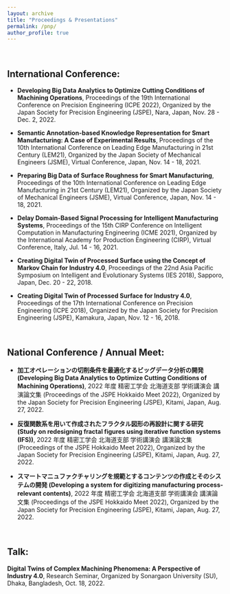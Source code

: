 ```yaml
---
layout: archive
title: "Proceedings & Presentations"
permalink: /pnp/
author_profile: true
---
```


<br>

<h2>International Conference:</h2>

* <b>Developing Big Data Analytics to Optimize Cutting Conditions of Machining Operations</b>, Proceedings of the 19th International Conference on Precision Engineering (ICPE 2022), Organized by the Japan Society for Precision Engineering (JSPE), Nara, Japan, Nov. 28 - Dec. 2, 2022.

* <b>Semantic Annotation-based Knowledge Representation for Smart Manufacturing: A Case of Experimental Results</b>, Proceedings of the 10th International Conference on Leading Edge Manufacturing in 21st Century (LEM21), Organized by the Japan Society of Mechanical Engineers (JSME), Virtual Conference, Japan, Nov. 14 - 18, 2021.

* <b>Preparing Big Data of Surface Roughness for Smart Manufacturing</b>, Proceedings of the 10th International Conference on Leading Edge Manufacturing in 21st Century (LEM21), Organized by the Japan Society of Mechanical Engineers (JSME), Virtual Conference, Japan, Nov. 14 - 18, 2021.

* <b>Delay Domain-Based Signal Processing for Intelligent Manufacturing Systems</b>, Proceedings of the 15th CIRP Conference on Intelligent Computation in Manufacturing Engineering (ICME 2021), Organized by the International Academy for Production Engineering (CIRP), Virtual Conference, Italy, Jul. 14 - 16, 2021.

* <b>Creating Digital Twin of Processed Surface using the Concept of Markov Chain for Industry 4.0</b>, Proceedings of the
22nd Asia Pacific Symposium on Intelligent and Evolutionary Systems (IES 2018), Sapporo, Japan, Dec. 20 - 22, 2018.

* <b>Creating Digital Twin of Processed Surface for Industry 4.0</b>, Proceedings of the 17th International Conference on Precision Engineering (ICPE 2018), Organized by the Japan Society for Precision Engineering (JSPE), Kamakura, Japan, Nov. 12 - 16, 2018.

<br>

<h2>National Conference / Annual Meet:</h2>

* <b>加工オペレーションの切削条件を最適化するビッグデータ分析の開発 (Developing Big Data Analytics to Optimize Cutting Conditions of Machining Operations)</b>, 2022 年度 精密工学会 北海道支部 学術講演会 講演論文集 (Proceedings of the JSPE Hokkaido Meet 2022), Organized by the Japan Society for Precision Engineering (JSPE), Kitami, Japan, Aug. 27, 2022.

* <b>反復関数系を用いて作成されたフラクタル図形の再設計に関する研究 (Study on redesigning fractal figures using iterative function systems (IFS))</b>, 2022 年度 精密工学会 北海道支部 学術講演会 講演論文集 (Proceedings of the JSPE Hokkaido Meet 2022), Organized by the Japan Society for Precision Engineering (JSPE), Kitami, Japan, Aug. 27, 2022.

* <b>スマートマニュファクチャリングを規範とするコンテンツの作成とそのシステムの開発 (Developing a system for digitizing manufacturing process-relevant contents)</b>, 2022 年度 精密工学会 北海道支部 学術講演会 講演論文集 (Proceedings of the JSPE Hokkaido Meet 2022), Organized by the Japan Society for Precision Engineering (JSPE), Kitami, Japan, Aug. 27, 2022.


<br>

<h2>Talk:</h2>

<b>Digital Twins of Complex Machining Phenomena: A Perspective of Industry 4.0</b>, Research Seminar, Organized by Sonargaon University (SU), Dhaka, Bangladesh, Oct. 18, 2022.